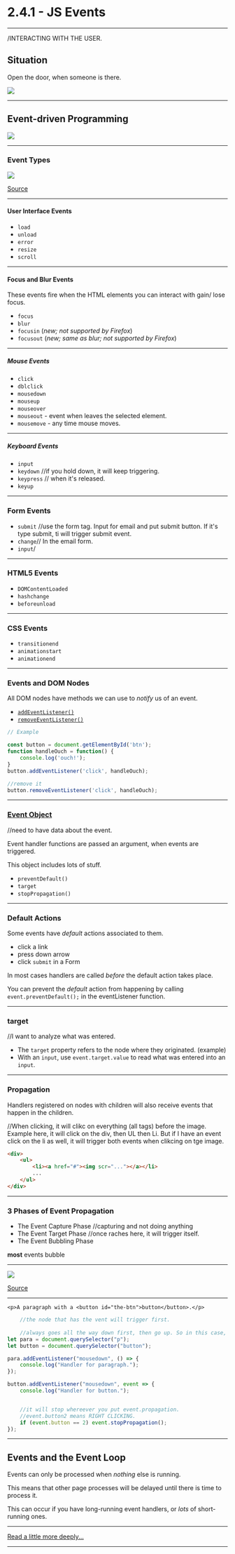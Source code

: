 # 2.4.1 - JS Events

---
/INTERACTING WITH THE USER.
## Situation

Open the door, when someone is there.

<img src='./assets/door.gif' />

---

## Event-driven Programming

<img src='./assets/fig1_event.png' />

---

### Event Types

<img src='./assets/event_types.jpg' />

[Source](https://data-flair.training/blogs/javascript-event-types/)

---

#### User Interface Events

- `load`
- `unload`
- `error`
- `resize`
- `scroll`

---

#### Focus and Blur Events

These events fire when the HTML elements you can interact with gain/ lose focus.

- `focus`
- `blur`
- `focusin` (_new; not supported by Firefox_)
- `focusout` (_new; same as blur; not supported by Firefox_)

---

##### Mouse Events

- `click`
- `dblclick`
- `mousedown`
- `mouseup`
- `mouseover`
- `mouseout` - event when leaves the selected element. 
- `mousemove` - any time mouse moves. 

---

##### Keyboard Events

- `input`
- `keydown` //if you hold down, it will keep triggering. 
- `keypress` // when it's released. 
- `keyup`

---

### Form Events

- `submit` //use the form tag. Input for email and put submit button. If it's type submit, ti will trigger submit event. 
- `change`// In the email form.
- `input`/

---

### HTML5 Events

- `DOMContentLoaded`
- `hashchange`
- `beforeunload`

---

### CSS Events

- `transitionend`
- `animationstart`
- `animationend`

---

### Events and DOM Nodes

All DOM nodes have methods we can use to _notify_ us of an event.

- [`addEventListener()`](https://developer.mozilla.org/en-US/docs/Web/API/EventTarget/addEventListener)
- [`removeEventListener()`](https://developer.mozilla.org/en-US/docs/Web/API/EventTarget/removeEventListener)

```js
// Example

const button = document.getElementById('btn');
function handleOuch = function() {
    console.log('ouch!');
}
button.addEventListener('click', handleOuch);

//remove it
button.removeEventListener('click', handleOuch);
```

---

### [Event Object](https://www.w3schools.com/jsref/obj_event.asp)

//need to have data about the event. 

Event handler functions are passed an argument, when events are triggered.

This object includes lots of stuff.

- `preventDefault()`
- `target`
- `stopPropagation()`

---
    
### Default Actions

Some events have _default_ actions associated to them.

- click a link
- press down arrow
- click `submit` in a Form

In most cases handlers are called _before_ the default action takes place.

You can prevent the _default_ action from happening by calling `event.preventDefault();` in the eventListener function.

---
    
### target
//I want to analyze what was entered. 
- The  `target` property refers to the node where they originated. (example)
- With an `input`, use `event.target.value` to read what was entered into an `input`.

---

### Propagation

Handlers registered on nodes with children will also receive events that happen in the children.


//When clicking, it will clikc on everything (all tags) before the image. Example here, it will click on the div, then UL then Li. But if I have an event click on the li as well, it will trigger both events when clikcing on tge image. 
```html
<div>
    <ul>
        <li><a href="#"><img scr="..."></a></li>
        ...
    </ul>
</div>
```

---

### 3 Phases of Event Propagation

- The Event Capture Phase //capturing and not doing anything
- The Event Target Phase //once raches here, it will trigger itself. 
- The Event Bubbling Phase

**most** events bubble

---

<img src='./assets/propagation_bubbling.png' />

[Source](https://www.sitepoint.com/event-bubbling-javascript/)

---

`<p>A paragraph with a <button id="the-btn">button</button>.</p>`

```js
    //the node that has the vent will trigger first.
    
    //always goes all the way down first, then go up. So in this case, as specific as possible and go down to the button, and then on the way back up, it will trigger the handler for the paragraph. 
let para = document.querySelector("p");
let button = document.querySelector("button");

para.addEventListener("mousedown", () => {
    console.log("Handler for paragraph.");
});

button.addEventListener("mousedown", event => {
    console.log("Handler for button.");


    //it will stop whereever you put event.propagation. 
    //event.button2 means RIGHT CLICKING. 
    if (event.button == 2) event.stopPropagation();
});
```
---

## Events and the Event Loop

Events can only be processed when _nothing_ else is running.

This means that other page processes will be delayed until there is time to process it.

This can occur if you have long-running event handlers, or _lots_ of short-running ones.

---
<!-- READ MORE -->
[Read a little more deeply...](https://eloquentjavascript.net/15_event.html)

---
